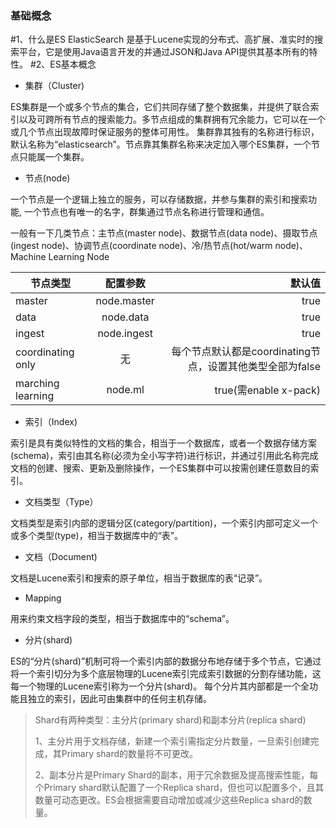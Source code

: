 ### 基础概念

#1、什么是ES
ElasticSearch 是基于Lucene实现的分布式、高扩展、准实时的搜索平台，它是使用Java语言开发的并通过JSON和Java API提供其基本所有的特性。
#2、ES基本概念
* 集群（Cluster)

ES集群是一个或多个节点的集合，它们共同存储了整个数据集，并提供了联合索引以及可跨所有节点的搜索能力。多节点组成的集群拥有冗余能力，它可以在一个或几个节点出现故障时保证服务的整体可用性。
集群靠其独有的名称进行标识，默认名称为“elasticsearch”。节点靠其集群名称来决定加入哪个ES集群，一个节点只能属一个集群。

* 节点(node)

一个节点是一个逻辑上独立的服务，可以存储数据，并参与集群的索引和搜索功能, 一个节点也有唯一的名字，群集通过节点名称进行管理和通信。

一般有一下几类节点：主节点(master node)、数据节点(data node)、摄取节点(ingest node)、协调节点(coordinate node)、冷/热节点(hot/warm node)、Machine Learning Node

节点类型|配置参数|默认值
--|:--:|--:
master|node.master|true
data|node.data|true
ingest|node.ingest|true
coordinating only|无|每个节点默认都是coordinating节点，设置其他类型全部为false
marching learning|node.ml|true(需enable x-pack)


* 索引（Index)

索引是具有类似特性的文档的集合，相当于一个数据库，或者一个数据存储方案(schema)，索引由其名称(必须为全小写字符)进行标识，并通过引用此名称完成文档的创建、搜索、更新及删除操作，一个ES集群中可以按需创建任意数目的索引。

* 文档类型（Type）

文档类型是索引内部的逻辑分区(category/partition)，一个索引内部可定义一个或多个类型(type)，相当于数据库中的“表”。

* 文档（Document)

文档是Lucene索引和搜索的原子单位，相当于数据库的表“记录”。

* Mapping

用来约束文档字段的类型，相当于数据库中的“schema”。

* 分片(shard)

ES的“分片(shard)”机制可将一个索引内部的数据分布地存储于多个节点，它通过将一个索引切分为多个底层物理的Lucene索引完成索引数据的分割存储功能，这每一个物理的Lucene索引称为一个分片(shard)。
每个分片其内部都是一个全功能且独立的索引，因此可由集群中的任何主机存储。

>Shard有两种类型：主分片(primary shard)和副本分片(replica shard)
>
>1、主分片用于文档存储，新建一个索引需指定分片数量，一旦索引创建完成，其Primary shard的数量将不可更改。
>
>2、副本分片是Primary Shard的副本，用于冗余数据及提高搜索性能，每个Primary shard默认配置了一个Replica shard，但也可以配置多个，且其数量可动态更改。ES会根据需要自动增加或减少这些Replica shard的数量。
